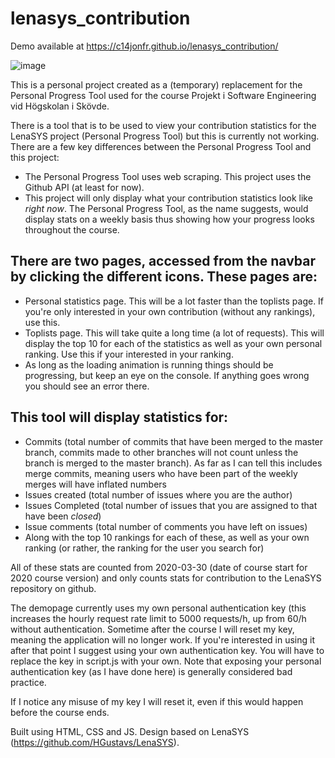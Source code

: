 # lenasys_contribution

Demo available at https://c14jonfr.github.io/lenasys_contribution/

![image](https://user-images.githubusercontent.com/49141758/81530955-24b2d800-9362-11ea-8961-fd6fcf19800f.png)

This is a personal project created as a (temporary) replacement for the Personal Progress Tool used for the course Projekt i Software Engineering vid Högskolan i Skövde.

There is a tool that is to be used to view your contribution statistics for the LenaSYS project (Personal Progress Tool) but this is currently not working. There are a few key differences between the Personal Progress Tool and this project:
- The Personal Progress Tool uses web scraping. This project uses the Github API (at least for now).
- This project will only display what your contribution statistics look like *right now*. The Personal Progress Tool, as the name suggests, would display stats on a weekly basis thus showing how your progress looks throughout the course.

## There are two pages, accessed from the navbar by clicking the different icons. These pages are:
- Personal statistics page. This will be a lot faster than the toplists page. If you're only interested in your own contribution (without any rankings), use this.
- Toplists page. This will take quite a long time (a lot of requests). This will display the top 10 for each of the statistics as well as your own personal ranking. Use this if your interested in your ranking.
- As long as the loading animation is running things should be progressing, but keep an eye on the console. If anything goes wrong you should see an error there.

## This tool will display statistics for:
- Commits (total number of commits that have been merged to the master branch, commits made to other branches will not count unless the branch is merged to the master branch). As far as I can tell this includes merge commits, meaning users who have been part of the weekly merges will have inflated numbers
- Issues created (total number of issues where you are the author)
- Issues Completed (total number of issues that you are assigned to that have been *closed*)
- Issue comments (total number of comments you have left on issues)
- Along with the top 10 rankings for each of these, as well as your own ranking (or rather, the ranking for the user you search for)

All of these stats are counted from 2020-03-30 (date of course start for 2020 course version) and only counts stats for contribution to the LenaSYS repository on github.

The demopage currently uses my own personal authentication key (this increases the hourly request rate limit to 5000 requests/h, up from 60/h without authentication. Sometime after the course I will reset my key, meaning the application will no longer work. If you're interested in using it after that point I suggest using your own authentication key. You will have to replace the key in script.js with your own. Note that exposing your personal authentication key (as I have done here) is generally considered bad practice.

If I notice any misuse of my key I will reset it, even if this would happen before the course ends.

Built using HTML, CSS and JS. Design based on LenaSYS (https://github.com/HGustavs/LenaSYS).
